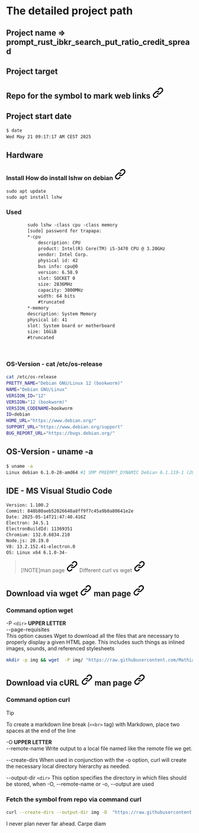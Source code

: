 # The detailed project path  

## Project name => prompt_rust_ibkr_search_put_ratio_credit_spread

## Project target

## Repo for the symbol to mark web links [![alt text][1]](./README.md)

## Project start date

```bash <!-- markdownlint-disable-line code-block-style -->
$ date
Wed May 21 09:17:17 AM CEST 2025
```

## Hardware

### Install How do install lshw  on debian [![alt text][1]](https://www.tecmint.com/commands-to-collect-system-and-hardware-information-in-linux/)
<!--- THis empty line inside the block is necessary for correct format -->
```bash<!-- markdownlint-disable-line code-block-style -->
sudo apt update
sudo apt install lshw
```
<!--- THis empty line inside the block is necessary for correct format -->
### Used

<!--- THis empty line inside the block is necessary for correct format -->
```bash<!-- markdownlint-disable-line code-block-style -->
        sudo lshw -class cpu -class memory
        [sudo] password for trapapa:
        *-cpu
            description: CPU
            product: Intel(R) Core(TM) i5-3470 CPU @ 3.20GHz
            vendor: Intel Corp.
            physical id: 42
            bus info: cpu@0
            version: 6.58.9
            slot: SOCKET 0
            size: 2836MHz
            capacity: 3800MHz
            width: 64 bits
            #truncated
        *-memory
        description: System Memory
        physical id: 41
        slot: System board or motherboard
        size: 16GiB
        #truncated
```
><!--- THis empty line inside the block is necessary for correct format -->
&nbsp;
<!--- THis empty line is necessary for correct format -->

### OS-Version - cat /etc/os-release

```bash
cat /etc/os-release 
PRETTY_NAME="Debian GNU/Linux 12 (bookworm)"
NAME="Debian GNU/Linux"
VERSION_ID="12"
VERSION="12 (bookworm)"
VERSION_CODENAME=bookworm
ID=debian
HOME_URL="https://www.debian.org/"
SUPPORT_URL="https://www.debian.org/support"
BUG_REPORT_URL="https://bugs.debian.org/"
```

## OS-Version - uname -a

```bash <!-- markdownlint-disable-line code-block-style -->
$ uname -a
Linux debian 6.1.0-28-amd64 #1 SMP PREEMPT_DYNAMIC Debian 6.1.119-1 (2024-11-22) x86_64 GNU/Linux
```

## IDE - MS Visual Studio Code

```text
Version: 1.100.2
Commit: 848b80aeb52026648a8ff9f7c45a9b0a80641e2e
Date: 2025-05-14T21:47:40.416Z
Electron: 34.5.1
ElectronBuildId: 11369351
Chromium: 132.0.6834.210
Node.js: 20.19.0
V8: 13.2.152.41-electron.0
OS: Linux x64 6.1.0-34-
```

>[!NOTE]man page [![alt text][1]](https://linux.die.net/man/1/curl)
>Different curl vs wget [![alt text][1]](https://daniel.haxx.se/docs/curl-vs-wget.html)

## Download via wget [![alt text][1]](https://askubuntu.com/questions/207265/how-to-download-a-file-from-a-website-via-terminal) man page [![alt text][1]](https://linux.die.net/man/1/wget)

### Command option wget

<!-- markdownlint-disable MD032 -->
-P ``<dir>``  **UPPER LETTER**  
--page-requisites  
This option causes Wget to download all the files that are necessary to properly display a given HTML page. This includes such things as inlined images, sounds, and referenced stylesheets
<!-- markdownlint-enable MD032 -->

```bash
mkdir -p img && wget  -P img/ "https://raw.githubusercontent.com/MathiasStadler/link_symbol_svg/360d1327d05280d53de5fa816c522f89a35891ca/img/link_symbol.svg"
```

## Download via cURL [![alt text][1]](https://stackoverflow.com/questions/32330737/ubuntu-using-curl-to-download-an-image) man page [![alt text][1]](https://linux.die.net/man/1/curl)

### Command option curl

>[!TIP]
><!-- markdownlint-disable MD033 -->
>To create a markdown line break (```<<br>``` tag) with Markdown, place two spaces at the end of the line
>
<!-- markdownlint-enable MD033 -->

<!-- markdownlint-disable MD033 -->
<!-- -->
-O **UPPER LETTER**  
--remote-name  <!-- To create a line break (<br> tag) with Markdown, place two spaces at the end of the line-->
                Write output to a local file named like the remote file we get.  
<!-- -->
--create-dirs
                When used in conjunction with the -o option, curl will create the necessary local directory hierarchy as needed.
<!-- -->
--output-dir ``<dir>``
              This option specifies the directory in  which  files  should  be
              stored, when -O, --remote-name or -o, --output are used

<!-- markdownlint-enable MD032 -->
### Fetch the symbol from repo via command curl

```bash
curl --create-dirs --output-dir img -O  "https://raw.githubusercontent.com/MathiasStadler/link_symbol_svg/360d1327d05280d53de5fa816c522f89a35891ca/img/link_symbol.svg"
```

I never plan never far ahead. Carpe diam

<!-- Link sign - Don't Found a better way :-( - You know a better method? - send me a email -->
[1]: ./img/link_symbol.svg
